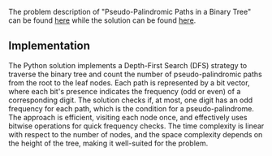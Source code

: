 The problem description of "Pseudo-Palindromic Paths in a Binary Tree" can be found [here](https://leetcode.com/problems/pseudo-palindromic-paths-in-a-binary-tree/) while the solution can be found [here](https://github.com/aurimas13/Solutions-To-Problems/blob/main/LeetCode/Python%20Solutions/Pseudo-Palindromic%20Paths%20in%20a%20Binary%20Tree/palindromic.py).

## Implementation

The Python solution implements a Depth-First Search (DFS) strategy to traverse the binary tree and count the number of pseudo-palindromic paths from the root to the leaf nodes. Each path is represented by a bit vector, where each bit's presence indicates the frequency (odd or even) of a corresponding digit. The solution checks if, at most, one digit has an odd frequency for each path, which is the condition for a pseudo-palindrome. The approach is efficient, visiting each node once, and effectively uses bitwise operations for quick frequency checks. The time complexity is linear with respect to the number of nodes, and the space complexity depends on the height of the tree, making it well-suited for the problem.